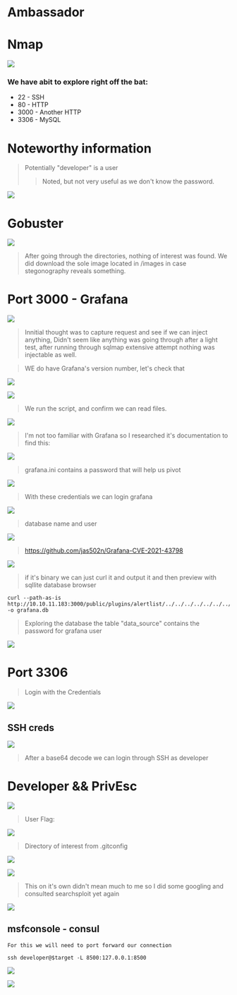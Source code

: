 # Ambassador

# Nmap

![](Screenshots/2022-10-28-10-38-45.png)

### We have abit to explore right off the bat:
  * 22 - SSH
  * 80 - HTTP
  * 3000 - Another HTTP
  * 3306 - MySQL

# Noteworthy information
> Potentially "developer" is a user
>> Noted, but not very useful as we don't know the password.

![](Screenshots/2022-10-28-10-44-30.png)

# Gobuster

![](Screenshots/2022-10-28-10-45-11.png)

> After going through the directories, nothing of interest was found. We did download the sole image located in /images in case stegonography reveals something.

# Port 3000 - Grafana

![](Screenshots/2022-10-28-10-50-38.png)

> Innitial thought was to capture request and see if we can inject anything, Didn't seem like anything was going through after a light test, after running through sqlmap extensive attempt nothing was injectable as well.

> WE do have Grafana's version number, let's check that

![](Screenshots/2022-10-28-10-55-01.png)

![](Screenshots/2022-10-28-10-56-16.png)

> We run the script, and confirm we can read files.

![](Screenshots/2022-10-28-11-00-30.png)

> I'm not too familiar with Grafana so I researched it's documentation to find this:

![](Screenshots/2022-10-28-11-45-55.png)

> grafana.ini contains a password that will help us pivot

![](Screenshots/2022-10-28-11-04-53.png)

> With these credentials we can login grafana

![](Screenshots/2022-10-28-11-26-38.png)

> database name and user

![](Screenshots/2022-10-28-11-29-21.png)

> https://github.com/jas502n/Grafana-CVE-2021-43798

![](Screenshots/2022-10-28-11-39-01.png)

> if it's binary we can just curl it and output it and then preview with sqllite database browser

    curl --path-as-is http://10.10.11.183:3000/public/plugins/alertlist/../../../../../../../../var/lib/grafana/grafana.db -o grafana.db

> Exploring the database the table "data_source" contains the password for grafana user

![](Screenshots/2022-10-28-11-44-39.png)

# Port 3306

> Login with the Credentials

![](Screenshots/2022-10-28-11-54-53.png)

## SSH creds

![](Screenshots/2022-10-28-11-56-22.png)

> After a base64 decode we can login through SSH as developer

# Developer && PrivEsc

![](Screenshots/2022-10-28-11-59-50.png)

> User Flag:

![](Screenshots/2022-10-28-12-01-17.png)

> Directory of interest from .gitconfig

![](Screenshots/2022-10-28-12-06-08.png)

![](Screenshots/2022-10-28-12-07-33.png)

> This on it's own didn't mean much to me so I did some googling and consulted searchsploit yet again

![](Screenshots/2022-10-28-12-16-17.png)

## msfconsole - consul

    For this we will need to port forward our connection

    ssh developer@$target -L 8500:127.0.0.1:8500

![](Screenshots/2022-10-28-12-25-24.png)

![](Screenshots/2022-10-28-12-25-42.png)